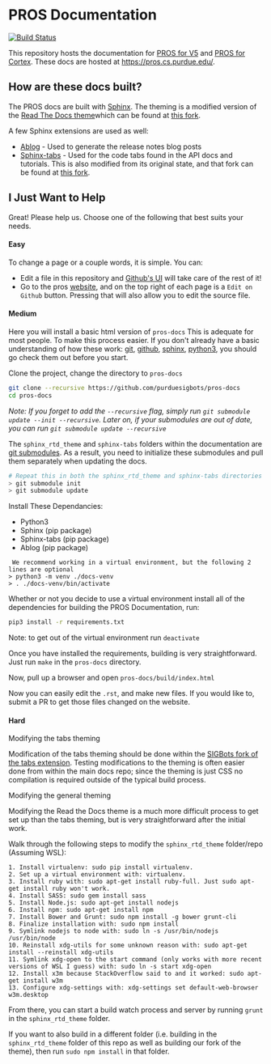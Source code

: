 # PROS Documentation

[![Build Status](https://dev.azure.com/purdue-acm-sigbots/Docs/_apis/build/status/purduesigbots.pros-docs?branchName=master)](https://dev.azure.com/purdue-acm-sigbots/Docs/_build/latest?definitionId=2&branchName=master)

This repository hosts the documentation for [PROS for V5](https://github.com/purduesigbots/pros3)
and [PROS for Cortex](https://github.com/purduesigbots/pros). These docs are hosted
at https://pros.cs.purdue.edu/.

## How are these docs built?

The PROS docs are built with [Sphinx](http://www.sphinx-doc.org/en/master/). The theming is a modified version of the [Read The Docs theme](http://sphinx-rtd-theme.readthedocs.io/en/latest/)which can be found at [this fork](https://github.com/purduesigbots/sphinx_rtd_theme).

A few Sphinx extensions are used as well:

* [Ablog](http://ablog.readthedocs.io/) - Used to generate the release notes blog posts
* [Sphinx-tabs](https://github.com/djungelorm/sphinx-tabs) - Used for the code tabs found
  in the API docs and tutorials. This is also modified from its original state, and that
  fork can be found at [this fork](https://github.com/purduesigbots/sphinx-tabs).

## I Just Want to Help
Great! Please help us. Choose one of the following that best suits your needs. 

#### Easy
To change a page or a couple words, it is simple. You can:
 - Edit a file in this repository and [Github's UI](https://help.github.com/en/articles/editing-files-in-another-users-repository) will take care of the rest of it!
 - Go to the pros [website](https://pros.cs.purdue.edu/v5/okapi/tutorials/walkthrough/clawbot.html), and on the top right of each page is a `Edit on Github` button. Pressing that will also allow you to edit the source file.

#### Medium
Here you will install a basic html version of `pros-docs` This is adequate for most people.
To make this process easier. If you don't already have a basic understanding of how these work: [git](https://rogerdudler.github.io/git-guide/), [github](https://github.com/firstcontributions/first-contributions), [sphinx](https://www.mageworx.com/blog/2016/05/sphinx-the-beginners-guide/), [python3](https://wiki.python.org/moin/BeginnersGuide), you should go check them out before you start.
 
 Clone the project, change the directory to `pros-docs`
 ```sh
git clone --recursive https://github.com/purduesigbots/pros-docs
cd pros-docs
```
*Note: If you forget to add the `--recursive` flag, simply run `git submodule update --init --recursive`. Later on, if your submodules are out of date, you can run `git submodule update --recursive`*

The `sphinx_rtd_theme` and `sphinx-tabs` folders within the documentation are
[git submodules](https://git-scm.com/book/en/v2/Git-Tools-Submodules). As a result,
you need to initialize these submodules and pull them separately when updating the docs.

```sh
# Repeat this in both the sphinx_rtd_theme and sphinx-tabs directories
> git submodule init
> git submodule update
```

 Install These Dependancies:
* Python3
* Sphinx (pip package)
* Sphinx-tabs (pip package)
* Ablog (pip package)

```
 We recommend working in a virtual environment, but the following 2 lines are optional
> python3 -m venv ./docs-venv
> . ./docs-venv/bin/activate
```

Whether or not you decide to use a virtual environment install all of the dependencies for building the PROS Documentation, run:

```sh
pip3 install -r requirements.txt
```
Note: to get out of the virtual environment run `deactivate`

Once you have installed the requirements, building is very straightforward. Just
run `make` in the `pros-docs` directory.

Now, pull up a browser and open `pros-docs/build/index.html`

Now you can easily edit the `.rst`, and make new files. If you would like to, submit a PR to get those files changed on the website.

#### Hard
Modifying the tabs theming

Modification of the tabs theming should be done within the [SIGBots fork of the tabs extension](https://github.com/purduesigbots/sphinx-tabs). Testing modifications to the
theming is often easier done from within the main docs repo; since the theming is just CSS
no compilation is required outside of the typical build process.

Modifying the general theming

Modifying the Read the Docs theme is a much more difficult process to get set up than the
tabs theming, but is very straightforward after the initial work.

Walk through the following steps to modify the `sphinx_rtd_theme` folder/repo
(Assuming WSL):

```
1. Install virtualenv: sudo pip install virtualenv.
2. Set up a virtual environment with: virtualenv.
3. Install ruby with: sudo apt-get install ruby-full. Just sudo apt-get install ruby won't work.
4. Install SASS: sudo gem install sass
5. Install Node.js: sudo apt-get install nodejs
6. Install npm: sudo apt-get install npm
7. Install Bower and Grunt: sudo npm install -g bower grunt-cli
8. Finalize installation with: sudo npm install
9. Symlink nodejs to node with: sudo ln -s /usr/bin/nodejs /usr/bin/node
10. Reinstall xdg-utils for some unknown reason with: sudo apt-get install --reinstall xdg-utils
11. Symlink xdg-open to the start command (only works with more recent versions of WSL I guess) with: sudo ln -s start xdg-open
12. Install x3m because StackOverflow said to and it worked: sudo apt-get install w3m
13. Configure xdg-settings with: xdg-settings set default-web-browser w3m.desktop
```

From there, you can start a build watch process and server by running `grunt` in
the `sphinx_rtd_theme` folder.

If you want to also build in a different folder (i.e. building in the `sphinx_rtd_theme`
folder of this repo as well as building our fork of the theme), then run
`sudo npm install` in that folder.
